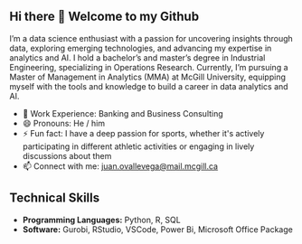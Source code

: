## Hi there 👋 Welcome to my Github
I’m a data science enthusiast with a passion for uncovering insights through data, exploring emerging technologies, and advancing my expertise in analytics and AI. I hold a bachelor’s and master’s degree in Industrial Engineering, specializing in Operations Research. Currently, I’m pursuing a Master of Management in Analytics (MMA) at McGill University, equipping myself with the tools and knowledge to build a career in data analytics and AI.

- 💼 Work Experience: Banking and Business Consulting
- 😄 Pronouns: He / him
- ⚡ Fun fact: I have a deep passion for sports, whether it's actively participating in different athletic activities or engaging in lively discussions about them
- 📫 Connect with me: juan.ovallevega@mail.mcgill.ca

## Technical Skills
- **Programming Languages:** Python, R, SQL
- **Software:** Gurobi, RStudio, VSCode, Power Bi, Microsoft Office Package


<!--
**jdovalle10/jdovalle10** is a ✨ _special_ ✨ repository because its `README.md` (this file) appears on your GitHub profile.

Here are some ideas to get you started:

- 🔭 I’m currently working on ...
- 🌱 I’m currently learning ...
- 👯 I’m looking to collaborate on ...
- 🤔 I’m looking for help with ...
- 💬 Ask me about ...
- 📫 How to reach me: ...
- 😄 Pronouns: ...
- ⚡ Fun fact: ...
-->
